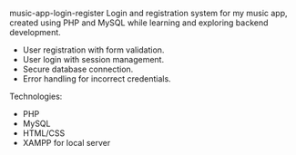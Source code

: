 music-app-login-register
Login and registration system for my music app, created using PHP and MySQL while learning and exploring backend development.
- User registration with form validation.
- User login with session management.
- Secure database connection.
- Error handling for incorrect credentials.

Technologies: 
- PHP
- MySQL
- HTML/CSS
- XAMPP for local server
